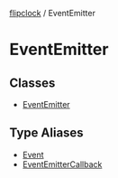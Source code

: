 [flipclock](../index.md) / EventEmitter

# EventEmitter

## Classes

- [EventEmitter](classes/EventEmitter.md)

## Type Aliases

- [Event](type-aliases/Event.md)
- [EventEmitterCallback](type-aliases/EventEmitterCallback.md)
